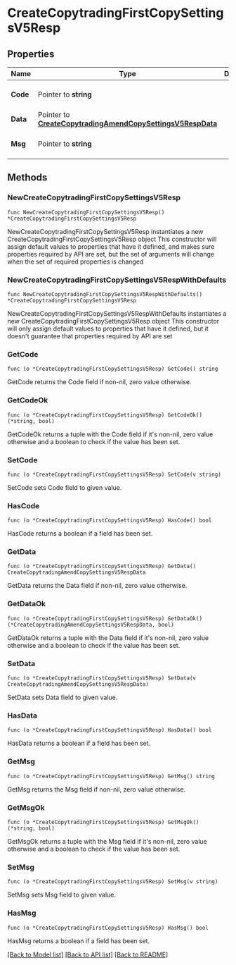 # CreateCopytradingFirstCopySettingsV5Resp

## Properties

Name | Type | Description | Notes
------------ | ------------- | ------------- | -------------
**Code** | Pointer to **string** |  | [optional] [default to ""]
**Data** | Pointer to [**CreateCopytradingAmendCopySettingsV5RespData**](CreateCopytradingAmendCopySettingsV5RespData.md) |  | [optional] 
**Msg** | Pointer to **string** |  | [optional] [default to ""]

## Methods

### NewCreateCopytradingFirstCopySettingsV5Resp

`func NewCreateCopytradingFirstCopySettingsV5Resp() *CreateCopytradingFirstCopySettingsV5Resp`

NewCreateCopytradingFirstCopySettingsV5Resp instantiates a new CreateCopytradingFirstCopySettingsV5Resp object
This constructor will assign default values to properties that have it defined,
and makes sure properties required by API are set, but the set of arguments
will change when the set of required properties is changed

### NewCreateCopytradingFirstCopySettingsV5RespWithDefaults

`func NewCreateCopytradingFirstCopySettingsV5RespWithDefaults() *CreateCopytradingFirstCopySettingsV5Resp`

NewCreateCopytradingFirstCopySettingsV5RespWithDefaults instantiates a new CreateCopytradingFirstCopySettingsV5Resp object
This constructor will only assign default values to properties that have it defined,
but it doesn't guarantee that properties required by API are set

### GetCode

`func (o *CreateCopytradingFirstCopySettingsV5Resp) GetCode() string`

GetCode returns the Code field if non-nil, zero value otherwise.

### GetCodeOk

`func (o *CreateCopytradingFirstCopySettingsV5Resp) GetCodeOk() (*string, bool)`

GetCodeOk returns a tuple with the Code field if it's non-nil, zero value otherwise
and a boolean to check if the value has been set.

### SetCode

`func (o *CreateCopytradingFirstCopySettingsV5Resp) SetCode(v string)`

SetCode sets Code field to given value.

### HasCode

`func (o *CreateCopytradingFirstCopySettingsV5Resp) HasCode() bool`

HasCode returns a boolean if a field has been set.

### GetData

`func (o *CreateCopytradingFirstCopySettingsV5Resp) GetData() CreateCopytradingAmendCopySettingsV5RespData`

GetData returns the Data field if non-nil, zero value otherwise.

### GetDataOk

`func (o *CreateCopytradingFirstCopySettingsV5Resp) GetDataOk() (*CreateCopytradingAmendCopySettingsV5RespData, bool)`

GetDataOk returns a tuple with the Data field if it's non-nil, zero value otherwise
and a boolean to check if the value has been set.

### SetData

`func (o *CreateCopytradingFirstCopySettingsV5Resp) SetData(v CreateCopytradingAmendCopySettingsV5RespData)`

SetData sets Data field to given value.

### HasData

`func (o *CreateCopytradingFirstCopySettingsV5Resp) HasData() bool`

HasData returns a boolean if a field has been set.

### GetMsg

`func (o *CreateCopytradingFirstCopySettingsV5Resp) GetMsg() string`

GetMsg returns the Msg field if non-nil, zero value otherwise.

### GetMsgOk

`func (o *CreateCopytradingFirstCopySettingsV5Resp) GetMsgOk() (*string, bool)`

GetMsgOk returns a tuple with the Msg field if it's non-nil, zero value otherwise
and a boolean to check if the value has been set.

### SetMsg

`func (o *CreateCopytradingFirstCopySettingsV5Resp) SetMsg(v string)`

SetMsg sets Msg field to given value.

### HasMsg

`func (o *CreateCopytradingFirstCopySettingsV5Resp) HasMsg() bool`

HasMsg returns a boolean if a field has been set.


[[Back to Model list]](../README.md#documentation-for-models) [[Back to API list]](../README.md#documentation-for-api-endpoints) [[Back to README]](../README.md)



